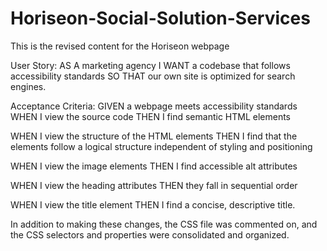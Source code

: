 # Horiseon-Social-Solution-Services
This is the revised content for the Horiseon webpage

User Story:
AS A marketing agency
I WANT a codebase that follows accessibility standards
SO THAT our own site is optimized for search engines.

Acceptance Criteria:
GIVEN a webpage meets accessibility standards
WHEN I view the source code
THEN I find semantic HTML elements

WHEN I view the structure of the HTML elements
THEN I find that the elements follow a logical structure independent of styling and positioning

WHEN I view the image elements
THEN I find accessible alt attributes

WHEN I view the heading attributes
THEN they fall in sequential order

WHEN I view the title element
THEN I find a concise, descriptive title.

In addition to making these changes, the CSS file was commented on, and the CSS selectors and properties were consolidated and organized.

